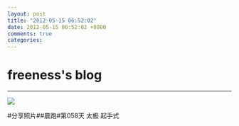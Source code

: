 ```yaml
---
layout: post
title: "2012-05-15 06:52:02"
date: 2012-05-15 06:52:02 +0800
comments: true
categories: 
---
```


# freeness's blog

----------

![](http://okqmqrbgo.bkt.clouddn.com/201205150652021.jpg)

>
\#分享照片\#\#晨跑\#第058天 太极 起手式